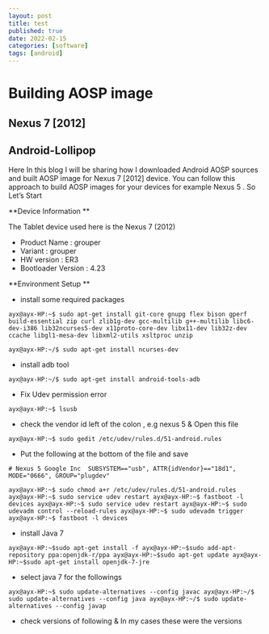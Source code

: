 ```yaml
---
layout: post
title: test
published: true
date: 2022-02-15
categories: [software]
tags: [android]
---
```

# Building AOSP image


## Nexus 7 [2012]


## Android-Lollipop

Here In this blog I will be sharing how I downloaded Android AOSP sources and built AOSP image for Nexus 7 [2012] device. You can follow this approach to build AOSP images for your devices for example Nexus 5 . So Let’s Start

**Device Information **

The Tablet device used here is the Nexus 7 (2012)

* Product Name : grouper
* Variant : grouper
* HW version : ER3
* Bootloader Version : 4.23

**Environment Setup **

* install some required packages

`ayx@ayx-HP:~$ sudo apt-get install git-core gnupg flex bison gperf build-essential zip curl zlib1g-dev gcc-multilib g++-multilib libc6-dev-i386 lib32ncurses5-dev x11proto-core-dev libx11-dev lib32z-dev ccache libgl1-mesa-dev libxml2-utils xsltproc unzip`

`ayx@ayx-HP:~/$ sudo apt-get install ncurses-dev`

* install adb tool

`ayx@ayx-HP:~/$ sudo apt-get install android-tools-adb`

* Fix Udev permission error

`ayx@ayx-HP:~$ lsusb`

* check the vendor id left of the colon , e.g nexus 5 & Open this file 

`ayx@ayx-HP:~$ sudo gedit /etc/udev/rules.d/51-android.rules`

* Put the following at the bottom of the file and save

`# Nexus 5 Google Inc 
SUBSYSTEM=="usb", ATTR{idVendor}=="18d1", MODE="0666", GROUP="plugdev"`

`ayx@ayx-HP:~$ sudo chmod a+r /etc/udev/rules.d/51-android.rules
ayx@ayx-HP:~$ sudo service udev restart
ayx@ayx-HP:~$ fastboot -l devices
ayx@ayx-HP:~$ sudo service udev restart
ayx@ayx-HP:~$ sudo udevadm control --reload-rules
ayx@ayx-HP:~$ sudo udevadm trigger
ayx@ayx-HP:~$ fastboot -l devices`

* install Java 7

`ayx@ayx-HP:~$sudo apt-get install -f
ayx@ayx-HP:~$sudo add-apt-repository ppa:openjdk-r/ppa
ayx@ayx-HP:~$sudo apt-get update
ayx@ayx-HP:~$sudo apt-get install openjdk-7-jre`

* select java 7 for the followings

`ayx@ayx-HP:~$ sudo update-alternatives --config javac
ayx@ayx-HP:~/$ sudo update-alternatives --config java
ayx@ayx-HP:~/$ sudo update-alternatives --config javap`

* check versions of following & In my cases these were the versions 

